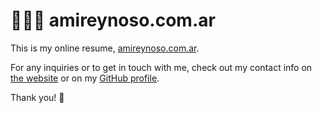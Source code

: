 # 👩🏽‍💻 amireynoso.com.ar

This is my online resume, [amireynoso.com.ar](https://amireynoso.com.ar).

For any inquiries or to get in touch with me, check out my contact info on [the website](https://amireynoso.com.ar) or on my [GitHub profile](https://github.com/amireynoso).

Thank you! 💖
